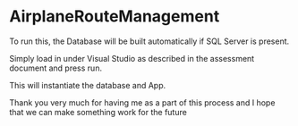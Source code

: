 # AirplaneRouteManagement

To run this, the Database will be built automatically if SQL Server is present.

Simply load in under Visual Studio as described in the assessment document and press run.

This will instantiate the database and App.

Thank you very much for having me as a part of this process and I hope that we can make something work for the future